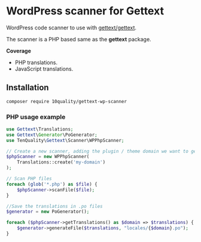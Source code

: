 # WordPress scanner for Gettext

WordPress code scanner to use with [gettext/gettext](https://github.com/php-gettext/Gettext).

The scanner is a PHP based same as the **gettext** package.

**Coverage**

* PHP translations.
* JavaScript translations.

## Installation

```bash
composer require 10quality/gettext-wp-scanner
```

### PHP usage example

```php
use Gettext\Translations;
use Gettext\Generator\PoGenerator;
use TenQuality\Gettext\Scanner\WPPhpScanner;

// Create a new scanner, adding the plugin / theme domain we want to get:
$phpScanner = new WPPhpScanner(
    Translations::create('my-domain')
);

// Scan PHP files
foreach (glob('*.php') as $file) {
    $phpScanner->scanFile($file);
}

//Save the translations in .po files
$generator = new PoGenerator();

foreach ($phpScanner->getTranslations() as $domain => $translations) {
    $generator->generateFile($translations, "locales/{$domain}.po");
}
```